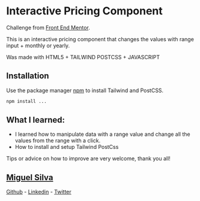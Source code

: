 # Interactive Pricing Component

Challenge from [Front End Mentor](https://www.frontendmentor.io/challenges/interactive-pricing-component-t0m8PIyY8/hub/interactive-pricing-component-SJWhkFs7q).

This is an interactive pricing component that changes the values with range input + monthly or yearly.

Was made with HTML5 + TAILWIND POSTCSS + JAVASCRIPT 

## Installation

Use the package manager [npm](https://www.npmjs.com/) to install Tailwind and PostCSS.

```bash
npm install ...
```

## What I learned:

- I learned how to manipulate data with a range value and change all the values from the range with a click. 
- How to install and setup Tailwind PostCss

Tips or advice on how to improve are very welcome, thank you all!

## [Miguel Silva](https://code-camp-responsive-wd.vercel.app/)

[Github](https://github.com/migsilva89) -
[Linkedin](https://www.linkedin.com/in/miguelmpsilva/) -
[Twitter](https://twitter.com/Miguelmpsilva) 

